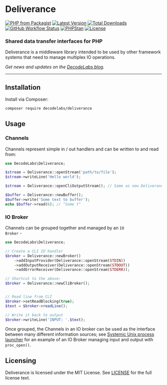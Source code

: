 # Deliverance

[![PHP from Packagist](https://img.shields.io/packagist/php-v/decodelabs/deliverance?style=flat)](https://packagist.org/packages/decodelabs/deliverance)
[![Latest Version](https://img.shields.io/packagist/v/decodelabs/deliverance.svg?style=flat)](https://packagist.org/packages/decodelabs/deliverance)
[![Total Downloads](https://img.shields.io/packagist/dt/decodelabs/deliverance.svg?style=flat)](https://packagist.org/packages/decodelabs/deliverance)
[![GitHub Workflow Status](https://img.shields.io/github/actions/workflow/status/decodelabs/deliverance/integrate.yml?branch=develop)](https://github.com/decodelabs/deliverance/actions/workflows/integrate.yml)
[![PHPStan](https://img.shields.io/badge/PHPStan-enabled-44CC11.svg?longCache=true&style=flat)](https://github.com/phpstan/phpstan)
[![License](https://img.shields.io/packagist/l/decodelabs/deliverance?style=flat)](https://packagist.org/packages/decodelabs/deliverance)

### Shared data transfer interfaces for PHP

Deliverance is a middleware library intended to be used by other framework systems that need to manage multiplex IO operations.

_Get news and updates on the [DecodeLabs blog](https://blog.decodelabs.com)._

---

## Installation

Install via Composer:

```bash
composer require decodelabs/deliverance
```

## Usage

### Channels

Channels represent simple in / out handlers and can be written to and read from:

```php
use DecodeLabs\Deliverance;

$stream = Deliverance::openStream('path/to/file');
$stream->writeLine('Hello world');

$stream = Deliverance::openCliOutputStream(); // Same as new Deliverance\Channel\Stream(STDOUT);

$buffer = Deliverance::newBuffer();
$buffer->write('Some text to buffer');
echo $buffer->read(6); // "Some t"
```


### IO Broker

Channels can be grouped together and managed by an <code>IO Broker</code> -

```php
use DecodeLabs\Deliverance;

// Create a CLI IO handler
$broker = Deliverance::newBroker()
    ->addInputProvider(Deliverance::openStream(STDIN))
    ->addOutputReceiver(Deliverance::openStream(STDOUT))
    ->addErrorReceiver(Deliverance::openStream(STDERR));

// Shortcut to the above:
$broker = Deliverance::newCliBroker();


// Read line from CLI
$broker->setReadBlocking(true);
$text = $broker->readLine();

// Write it back to output
$broker->writeLine('INPUT: '.$text);
```

Once grouped, the Channels in an IO broker can be used as the interface between many different information sources; see [Systemic Unix process launcher](https://github.com/decodelabs/systemic/blob/develop/src/Systemic/Process/Launcher/Unix.php) for an example of an IO Broker managing input and output with <code>proc_open()</code>.


## Licensing
Deliverance is licensed under the MIT License. See [LICENSE](./LICENSE) for the full license text.

